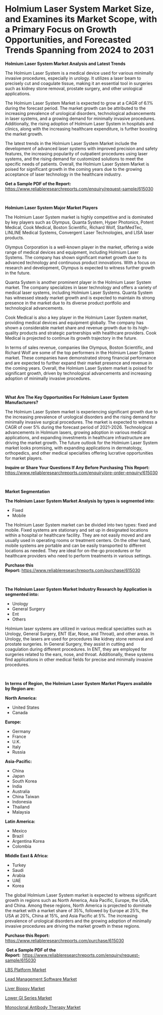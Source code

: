 <p><h1>Holmium Laser System Market Size, and Examines its Market Scope, with a Primary Focus on Growth Opportunities, and Forecasted Trends Spanning from 2024 to 2031</h1></p><p><strong>Holmium Laser System Market Analysis and Latest Trends</strong></p>
<p><p>The Holmium Laser System is a medical device used for various minimally invasive procedures, especially in urology. It utilizes a laser beam to precisely cut and coagulate tissue, making it an essential tool in surgeries such as kidney stone removal, prostate surgery, and other urological applications.</p><p>The Holmium Laser System Market is expected to grow at a CAGR of 6.1% during the forecast period. The market growth can be attributed to the increasing prevalence of urological disorders, technological advancements in laser systems, and a growing demand for minimally invasive procedures. Additionally, the rising adoption of Holmium Laser System in hospitals and clinics, along with the increasing healthcare expenditure, is further boosting the market growth.</p><p>The latest trends in the Holmium Laser System Market include the development of advanced laser systems with improved precision and safety features, the increasing popularity of outpatient procedures using laser systems, and the rising demand for customized solutions to meet the specific needs of patients. Overall, the Holmium Laser System Market is poised for significant growth in the coming years due to the growing acceptance of laser technology in the healthcare industry.</p></p>
<p><strong>Get a Sample PDF of the Report:&nbsp;</strong> <a href="https://www.reliableresearchreports.com/enquiry/request-sample/615030">https://www.reliableresearchreports.com/enquiry/request-sample/615030</a></p>
<p>&nbsp;</p>
<p><strong>Holmium Laser System Major Market Players</strong></p>
<p><p>The Holmium Laser System market is highly competitive and is dominated by key players such as Olympus, Quanta System, Hyper Photonics, Potent Medical, Cook Medical, Boston Scientific, Richard Wolf, StarMedTec, LINLINE Medical Systems, Convergent Laser Technologies, and LISA laser products.</p><p>Olympus Corporation is a well-known player in the market, offering a wide range of medical devices and equipment, including Holmium Laser Systems. The company has shown significant market growth due to its advanced technology and continuous product innovations. With a focus on research and development, Olympus is expected to witness further growth in the future.</p><p>Quanta System is another prominent player in the Holmium Laser System market. The company specializes in laser technology and offers a variety of medical laser systems, including Holmium Laser Systems. Quanta System has witnessed steady market growth and is expected to maintain its strong presence in the market due to its diverse product portfolio and technological advancements.</p><p>Cook Medical is also a key player in the Holmium Laser System market, providing medical devices and equipment globally. The company has shown a considerable market share and revenue growth due to its high-quality products and strategic partnerships with healthcare providers. Cook Medical is projected to continue its growth trajectory in the future.</p><p>In terms of sales revenue, companies like Olympus, Boston Scientific, and Richard Wolf are some of the top performers in the Holmium Laser System market. These companies have demonstrated strong financial performance and are expected to further expand their market presence and revenue in the coming years. Overall, the Holmium Laser System market is poised for significant growth, driven by technological advancements and increasing adoption of minimally invasive procedures.</p></p>
<p>&nbsp;</p>
<p><strong>What Are The Key Opportunities For Holmium Laser System Manufacturers?</strong></p>
<p><p>The Holmium Laser System market is experiencing significant growth due to the increasing prevalence of urological disorders and the rising demand for minimally invasive surgical procedures. The market is expected to witness a CAGR of over 5% during the forecast period of 2021-2026. Technological advancements in Holmium lasers, growing adoption in various medical applications, and expanding investments in healthcare infrastructure are driving the market growth. The future outlook for the Holmium Laser System market looks promising, with expanding applications in dermatology, orthopedics, and other medical specialties offering lucrative opportunities for market players.</p></p>
<p><strong>Inquire or Share Your Questions If Any Before Purchasing This Report:</strong> <a href="https://www.reliableresearchreports.com/enquiry/pre-order-enquiry/615030">https://www.reliableresearchreports.com/enquiry/pre-order-enquiry/615030</a></p>
<p>&nbsp;</p>
<p><strong>Market Segmentation</strong></p>
<p><strong>The Holmium Laser System Market Analysis by types is segmented into:</strong></p>
<p><ul><li>Fixed</li><li>Mobile</li></ul></p>
<p><p>The Holmium Laser System market can be divided into two types: fixed and mobile. Fixed systems are stationary and set up in designated locations within a hospital or healthcare facility. They are not easily moved and are usually used in operating rooms or treatment centers. On the other hand, mobile systems are portable and can be easily transported to different locations as needed. They are ideal for on-the-go procedures or for healthcare providers who need to perform treatments in various settings.</p></p>
<p><strong>Purchase this Report:&nbsp;</strong><a href="https://www.reliableresearchreports.com/purchase/615030">https://www.reliableresearchreports.com/purchase/615030</a></p>
<p>&nbsp;</p>
<p><strong>The Holmium Laser System Market Industry Research by Application is segmented into:</strong></p>
<p><ul><li>Urology</li><li>General Surgery</li><li>Ent</li><li>Others</li></ul></p>
<p><p>Holmium laser systems are utilized in various medical specialties such as Urology, General Surgery, ENT (Ear, Nose, and Throat), and other areas. In Urology, the lasers are used for procedures like kidney stone removal and prostate surgeries. In General Surgery, they assist in cutting and coagulation during different procedures. In ENT, they are employed for surgeries related to the ears, nose, and throat. Additionally, these systems find applications in other medical fields for precise and minimally invasive procedures.</p></p>
<p>&nbsp;</p>
<p><strong>In terms of Region, the Holmium Laser System Market Players available by Region are:</strong></p>
<p>
    <p> <strong> North America: </strong>
        <ul>
            <li>United States</li>
            <li>Canada</li>
        </ul>
        </p> 
    <p> <strong> Europe: </strong>
        <ul>
            <li>Germany</li>
            <li>France</li>
            <li>U.K.</li>
            <li>Italy</li>
            <li>Russia</li>
        </ul>
        </p> 
    <p> <strong> Asia-Pacific: </strong>
        <ul>
            <li>China</li>
            <li>Japan</li>
            <li>South Korea</li>
            <li>India</li>
            <li>Australia</li>
            <li>China Taiwan</li>
            <li>Indonesia</li>
            <li>Thailand</li>
            <li>Malaysia</li>
        </ul>
        </p> 
    <p> <strong> Latin America: </strong>
        <ul>
            <li>Mexico</li>
            <li>Brazil</li>
            <li>Argentina Korea</li>
            <li>Colombia</li>
        </ul>
        </p> 
    <p> <strong> Middle East & Africa: </strong>
        <ul>
            <li>Turkey</li>
            <li>Saudi</li>
            <li>Arabia</li>
            <li>UAE</li>
            <li>Korea</li>
        </ul>
    </p>
    </p>
<p><p>The global Holmium Laser System market is expected to witness significant growth in regions such as North America, Asia Pacific, Europe, the USA, and China. Among these regions, North America is projected to dominate the market with a market share of 35%, followed by Europe at 25%, the USA at 20%, China at 15%, and Asia Pacific at 5%. The increasing prevalence of urological disorders and the growing adoption of minimally invasive procedures are driving the market growth in these regions.</p></p>
<p><strong>Purchase this Report: </strong><a href="https://www.reliableresearchreports.com/purchase/615030">https://www.reliableresearchreports.com/purchase/615030</a></p>
<p>&nbsp;<strong>Get a Sample PDF of the Report:&nbsp;&nbsp;</strong><a href="https://www.reliableresearchreports.com/enquiry/request-sample/615030">https://www.reliableresearchreports.com/enquiry/request-sample/615030</a></p>
<p><strong></strong></p>
<p><p><a href="https://medium.com/@marcellakin2023/lbs-platform-market-trends-forecast-and-competitive-analysis-to-2031-9f63c3fdf7ff">LBS Platform Market</a></p><p><a href="https://medium.com/@marcellakin2023/lead-management-software-market-report-reveals-the-latest-trends-and-growth-opportunities-of-this-7bc7d17d7b38">Lead Management Software Market</a></p><p><a href="https://medium.com/@magaliortiz1955/liver-biopsy-market-the-key-to-successful-business-strategy-forecast-till-2031-81626addafae">Liver Biopsy Market</a></p><p><a href="https://medium.com/@magaliortiz1955/lower-gi-series-market-size-reveals-the-best-marketing-channels-in-global-industry-3688fadd1ff8">Lower GI Series Market</a></p><p><a href="https://medium.com/@vidyap2912/monoclonal-antibody-therapy-market-size-market-outlook-and-market-forecast-2024-to-2031-3abd19888536">Monoclonal Antibody Therapy Market</a></p></p>